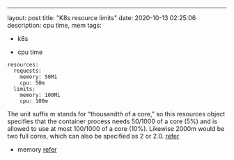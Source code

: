 ---
layout: post
title: "K8s resource limits"
date: 2020-10-13 02:25:06
description: cpu time, mem
tags:
 - k8s

- cpu time
```
resources:
  requests:
    memory: 50Mi
    cpu: 50m
  limits:
    memory: 100Mi
    cpu: 100m
```
The unit suffix m stands for “thousandth of a core,” so this resources object specifies that the container process needs 50/1000 of a core (5%) and is allowed to use at most 100/1000 of a core (10%). Likewise 2000m would be two full cores, which can also be specified as 2 or 2.0.
[refer](https://medium.com/@betz.mark/understanding-resource-limits-in-kubernetes-cpu-time-9eff74d3161b)

- memory
[refer](https://medium.com/@betz.mark/understanding-resource-limits-in-kubernetes-memory-6b41e9a955f9)
